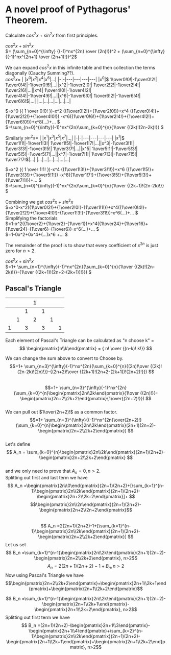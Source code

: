 # A novel proof of Pythagorus' Theorem.

Calculate $cos^2x+sin^2x$ from first principles.  

  $cos^2x+sin^2x$  
  $= (\sum_{n=0}^{\infty} {(-1)^nx^{2n} \over (2n)!})^2 + (\sum_{n=0}^{\infty} {(-1)^nx^{2n+1} \over (2n+1)!})^2$ 

We can expand $cos^2x$ in this infinite table and then collection the terms diagonally (Cauchy Summing??).  
$cos^2x=$
| |$x^0$|$x^2$|$x^4$|$x^6$|...|
|-|-|---|---|---|---|
|$x^0$|$ 1\over0!0!$|$-1\over0!2!$|$ 1\over0!4!$|$-1\over0!6!$|...|
|$x^2$|$-1\over2!0!$|$ 1\over2!2!$|$-1\over2!4!$|$ 1\over2!6!$|...|  
|$x^4$|$ 1\over4!0!$|$-1\over4!2!$|$ 1\over4!4!$|$-1\over4!6!$|...|  
|$x^6$|$-1\over6!0!$|$ 1\over6!2!$|$-1\over6!4!$|$ 1\over6!6!$|...|
|...|...|...|...|...|...|  

$=x^0 ({ 1 \over 0!0! })-x^2 ({1\over0!2!}+{1\over2!0!})+x^4 ({1\over0!4!}+{1\over2!2!}+{1\over4!0!}) -x^6({1\over0!6!}+{1\over2!4!}+{1\over4!2!}+{1\over6!0!})+x^8(...)+... $  
$=\sum_{n=0}^{\infty}(-1)^nx^{2n}\sum_{k=0}^{n}{1\over {(2k)!(2n-2k)!}} $

Similarly $sin^2x=$
| |$x^1$|$x^3$|$x^5$|$x^7$|...|
|-|-|---|---|---|---|
|$x^1$|$ 1\over1!1!$|$-1\over1!3!$|$ 1\over1!5!$|$-1\over1!7!$|...|
|$x^3$|$-1\over3!1!$|$ 1\over3!3!$|$-1\over3!5!$|$ 1\over3!7!$|...|  
|$x^5$|$ 1\over5!1!$|$-1\over5!3!$|$ 1\over5!5!$|$-1\over5!7!$|...|  
|$x^7$|$-1\over7!1!$|$ 1\over7!3!$|$-1\over7!5!$|$ 1\over7!7!$|...|
|...|...|...|...|...|...|  

$=x^2 ({ 1 \over 1!1! })-x^4 ({1\over1!3!}+{1\over3!1!})+x^6 ({1\over1!5!}+{1\over3!3!}+{1\over5!1!}) -x^8({1\over1!7!}+{1\over3!5!}+{1\over5!3!}+{1\over7!1!})+... $  
$=\sum_{n=0}^{\infty}(-1)^nx^{2n}\sum_{k=0}^{n}{1\over {(2k+1)!(2n-2k)!}} $

Combining we get $cos^2x+sin^2x$  
$=x^0-x^2({1\over0!2!}+{1\over2!0!}-{1\over1!1!})+x^4({1\over0!4!}+{1\over2!2!}+{1\over4!0!}-{1\over1!3!}-{1\over3!1!})-x^6(...)+... $  
Simplifying the factorials  
$=1-x^2({1\over2}+{1\over2}-{1\over1})+x^4({1\over24}+{1\over16}+{1\over24}-{1\over6}-{1\over6})-x^6(...)+... $  
$=1-0x^2+0x^4+(...)x^6 +... $  

The remainder of the proof is to show that every coefficient of $x^{2n}$ is just zero for $n>2$.   

$cos^2x+sin^2x$  
$=1+ \sum_{n=1}^{\infty}(-1)^nx^{2n}(\sum_{k=0}^{n}{1\over {(2k)!(2n-2k)!}}-{1\over {(2k+1)!(2n+2-(2k+1))!}}) $
## Pascal's Triangle
|  |  |  | 1|  |  |  |
|--|--|--|--|--|--|--|
|  |  | 1|  | 1|  |  |
|  |1 |  | 2|  |1 |  |
| 1|  | 3|  | 3|  | 1|

Each element of Pascal's Triangle can be calculated as "n choose k" =  
$$ \begin{pmatrix}n\\k\end{pmatrix} = { n! \over {(n-k)! k!}} $$  

We can change the sum above to convert to Choose by.  
$$=1+ \sum_{n=3}^{\infty}(-1)^nx^{2n}(\sum_{k=0}^{n}{(2n)!\over {(2k)!(2n-2k)!(2n)!}}-{(2n+2)!\over {(2k+1)!(2n+2-(2k+1))!(2n+2)!}}) $$  
$$=1+ \sum_{n=3}^{\infty}(-1)^nx^{2n}(\sum_{k=0}^{n}\begin{pmatrix}2n\\2k\end{pmatrix}{1\over {(2n)!}}-\begin{pmatrix}2n+2\\2k+2\end{pmatrix}{1\over{(2n+2)!}}) $$  
We can pull out $1\over(2n+2)!$ as a common factor.  
$$=1+ \sum_{n=3}^{\infty}{(-1)^nx^{2n}\over(2n+2)!}(\sum_{k=0}^{n}\begin{pmatrix}2n\\2k\end{pmatrix}(2n+1)(2n+2)-\begin{pmatrix}2n+2\\2k+2\end{pmatrix}) $$  
Let's define 
$$ A_n = \sum_{k=0}^{n}\begin{pmatrix}2n\\2k\end{pmatrix}(2n+1)(2n+2)-\begin{pmatrix}2n+2\\2k+2\end{pmatrix} $$  
and we only need to prove that $A_n=0, n>2$.  
Splitting out first and last term we have
$$ A_n =\begin{pmatrix}2n\\0\end{pmatrix}(2n+1)(2n+2)+[\sum_{k=1}^{n-1}\begin{pmatrix}2n\\2k\end{pmatrix}(2n+1)(2n+2)-\begin{pmatrix}2n+2\\2k+2\end{pmatrix}]+ $$
$$\begin{pmatrix}2n\\2n\end{pmatrix}(2n+1)(2n+2)-\begin{pmatrix}2n+2\\2n+2\end{pmatrix}$$  
$$ A_n =2(2n+1)(2n+2)-1+[\sum_{k=1}^{n-1}\begin{pmatrix}2n\\2k\end{pmatrix}(2n+1)(2n+2)-\begin{pmatrix}2n+2\\2k+2\end{pmatrix}] $$
Let us set 
$$ B_n =\sum_{k=1}^{n-1}\begin{pmatrix}2n\\2k\end{pmatrix}(2n+1)(2n+2)-\begin{pmatrix}2n+2\\2k+2\end{pmatrix}, n>2$$
$$ A_n=2(2n+1)(2n+2)-1 + B_n, n>2$$
Now using Pascal's Triangle we have
$$\begin{pmatrix}2n+2\\2k+2\end{pmatrix}=\begin{pmatrix}2n+1\\2k+1\end{pmatrix}+\begin{pmatrix}2n+1\\2k+2\end{pmatrix}$$

$$ B_n =\sum_{k=1}^{n-1}\begin{pmatrix}2n\\2k\end{pmatrix}(2n+1)(2n+2)-\begin{pmatrix}2n+1\\2k+1\end{pmatrix}-\begin{pmatrix}2n+1\\2k+2\end{pmatrix}, n>2$$
Splitting out first term we have
$$ B_n =(2n+1)(2n+2)-\begin{pmatrix}2n+1\\3\end{pmatrix}-\begin{pmatrix}2n+1\\4\end{pmatrix}+\sum_{k=2}^{n-1}\begin{pmatrix}2n\\2k\end{pmatrix}(2n+1)(2n+2)-\begin{pmatrix}2n+1\\2k+1\end{pmatrix}+\begin{pmatrix}2n+1\\2k+2\end{pmatrix}, n>2$$




